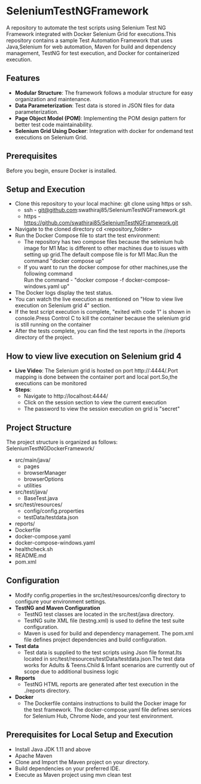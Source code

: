 # SeleniumTestNGFramework
A repository to automate the test scripts using Selenium Test NG Framework integrated with Docker Selenium Grid for executions.This repository contains a sample Test Automation Framework that uses Java,Selenium for web automation, Maven for build and dependency management, TestNG for test execution, and Docker for containerized execution.

## Features

- **Modular Structure**: The framework follows a modular structure for easy organization and maintenance.
- **Data Parameterization**: Test data is stored in JSON files for data parameterization.
- **Page Object Model (POM)**: Implementing the POM design pattern for better test code maintainability.
- **Selenium Grid Using Docker**: Integration with docker for ondemand test executions on Selenium Grid.
  
## Prerequisites
Before you begin, ensure Docker is installed.

## Setup and Execution
- Clone this repository to your local machine:  git clone using https or ssh.
  -   ssh - git@github.com:swathiraj85/SeleniumTestNGFramework.git
  -   https - https://github.com/swathiraj85/SeleniumTestNGFramework.git
- Navigate to the cloned directory cd <repository_folder>
-  Run the Docker Compose file to start the test environment:
    -   The repository has two compose files because the selenium hub image for M1 Mac is different to other machines due to issues with setting up grid.The default compose file           is for M1 Mac.Run the command
           "docker compose up"
    -  If you want to run the docker compose for other machines,use the following command  
         Run the command  - "docker compose -f docker-compose-windows.yaml up"
-  The Docker logs  display the test status.
-  You can watch the live execution as mentioned on "How to view live execution on Selenium grid 4" section.
-  If the test script execution is complete, "exited with code 1" is shown in console.Press Control C to kill the container because the selenium grid is still running on the 
    container
-  After the tests complete, you can find the test reports in the //reports directory of the project.

## How to view live execution on Selenium grid 4
- **Live Video**: The Selenium grid is hosted on port http://<hostname>:4444/.Port mapping is done between the container port and local port.So,the executions can be monitored  
- **Steps**:
    - Navigate to http://localhost:4444/
    - Click on the session section to view the current execution
    - The password to view the session execution on grid is "secret"
      

## Project Structure
The project structure is organized as follows:
SeleniumTestNGDockerFramework/
- src/main/java/
  - pages
  - browserManager
  - browserOptions
  - utilities
- src/test/java/
  - BaseTest.java
- src/test/resources/ 
  - config/config.properties
  - testData/testdata.json
- reports/
- Dockerfile
- docker-compose.yaml
- docker-compose-windows.yaml
- healthcheck.sh
- README.md
- pom.xml

## Configuration
- Modify config.properties in the src/test/resources/config directory to configure your environment settings.
- **TestNG and Maven Configuration**
    - TestNG test classes are located in the src/test/java directory.
    - TestNG suite XML file (testng.xml) is used to define the test suite configuration.
    - Maven is used for build and dependency management. The pom.xml file defines project dependencies and build configuration.
- **Test data**
    - Test data is supplied to the test scripts using Json file format.Its located in src/test/resources/testData/testdata.json.The test data works for Adults & Teens.Child & 
      Infant scenarios are currently out of scope due to additional business logic
- **Reports**
    -  TestNG HTML reports are generated after test execution in the ./reports directory.
- **Docker**
    - The Dockerfile contains instructions to build the Docker image for the test framework.
        The docker-compose.yaml file defines services for Selenium Hub, Chrome Node, and your test environment.

## Prerequisites for Local Setup and Execution
- Install Java JDK 1.11 and above
 - Apache Maven
 - Clone and Import the Maven project on your directory.
 - Build dependencies on your preferred IDE.
 -  Execute as Maven project using mvn clean test

